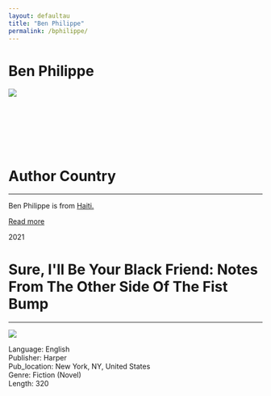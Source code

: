 ```yaml
---
layout: defaultau
title: "Ben Philippe"
permalink: /bphilippe/
---
```

<!-- partial:index.partial.html -->
<div class="content">
    <h1>Ben Philippe</h1>
    <div class="quote">
        <div><img src="https://i.harperapps.com/authors/48027/x500.JPG" class="logo"></div>
    </div>
    <div class="timeline">
        <div style="padding-bottom:100px;"></div>
        <div class="block">
            <div class="date right"><p class="right"></p></div>
            <div class="dot"></div>
            <div class="left first">
            <div class="author_country">
                <h1>Author Country</h1><hr>
          <div class="aclocation">  <p>Ben Philippe is from <a href="{{ site.baseurl }}/5">Haiti.</a></p></div>
              <div class="acreadmore">  <a href="https://en.wikipedia.org/wiki/Ben_Philippe">Read more</a> </div>
            </div>
            </div>
        </div>
        <div class="block">
            <div class="date left"><p class="left">2021</p></div>
            <div class="dot"></div>
            <div class="right">
                <h1>Sure, I'll Be Your Black Friend: Notes From The Other Side Of The Fist Bump</h1><hr>
                <p><img src="https://m.media-amazon.com/images/I/41xIr892z7L._SX327_BO1,204,203,200_.jpg"></p>
                <p>
                Language: English<br/>
                Publisher: Harper<br/>
                Pub_location: New York, NY, United States<br/>
                Genre: Fiction (Novel)<br/>
                Length: 320<br/>                   </p>
            </div>
        </div>
